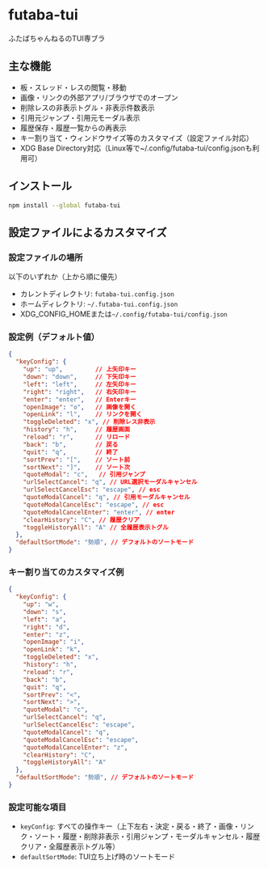 # futaba-tui

ふたばちゃんねるのTUI専ブラ

## 主な機能

- 板・スレッド・レスの閲覧・移動
- 画像・リンクの外部アプリ/ブラウザでのオープン
- 削除レスの非表示トグル・非表示件数表示
- 引用元ジャンプ・引用元モーダル表示
- 履歴保存・履歴一覧からの再表示
- キー割り当て・ウィンドウサイズ等のカスタマイズ（設定ファイル対応）
- XDG Base Directory対応（Linux等で~/.config/futaba-tui/config.jsonも利用可）

## インストール

```bash
npm install --global futaba-tui
```

## 設定ファイルによるカスタマイズ

### 設定ファイルの場所

以下のいずれか（上から順に優先）

- カレントディレクトリ: `futaba-tui.config.json`
- ホームディレクトリ: `~/.futaba-tui.config.json`
- XDG_CONFIG_HOMEまたは`~/.config/futaba-tui/config.json`

### 設定例（デフォルト値）

```json
{
  "keyConfig": {
    "up": "up",         // 上矢印キー
    "down": "down",     // 下矢印キー
    "left": "left",     // 左矢印キー
    "right": "right",   // 右矢印キー
    "enter": "enter",   // Enterキー
    "openImage": "o",   // 画像を開く
    "openLink": "l",    // リンクを開く
    "toggleDeleted": "x", // 削除レス非表示
    "history": "h",     // 履歴画面
    "reload": "r",      // リロード
    "back": "b",        // 戻る
    "quit": "q",        // 終了
    "sortPrev": "[",    // ソート前
    "sortNext": "]",    // ソート次
    "quoteModal": "c",   // 引用ジャンプ
    "urlSelectCancel": "q", // URL選択モーダルキャンセル
    "urlSelectCancelEsc": "escape", // esc
    "quoteModalCancel": "q", // 引用モーダルキャンセル
    "quoteModalCancelEsc": "escape", // esc
    "quoteModalCancelEnter": "enter", // enter
    "clearHistory": "C", // 履歴クリア
    "toggleHistoryAll": "A" // 全履歴表示トグル
  },
  "defaultSortMode": "勢順", // デフォルトのソートモード
}
```

### キー割り当てのカスタマイズ例

```json
{
  "keyConfig": {
    "up": "w",
    "down": "s",
    "left": "a",
    "right": "d",
    "enter": "z",
    "openImage": "i",
    "openLink": "k",
    "toggleDeleted": "x",
    "history": "h",
    "reload": "r",
    "back": "b",
    "quit": "q",
    "sortPrev": "<",
    "sortNext": ">",
    "quoteModal": "c",
    "urlSelectCancel": "q",
    "urlSelectCancelEsc": "escape",
    "quoteModalCancel": "q",
    "quoteModalCancelEsc": "escape",
    "quoteModalCancelEnter": "z",
    "clearHistory": "C",
    "toggleHistoryAll": "A"
  },
  "defaultSortMode": "勢順", // デフォルトのソートモード
}
```

### 設定可能な項目

- `keyConfig`: すべての操作キー（上下左右・決定・戻る・終了・画像・リンク・ソート・履歴・削除非表示・引用ジャンプ・モーダルキャンセル・履歴クリア・全履歴表示トグル等）
- `defaultSortMode`: TUI立ち上げ時のソートモード

